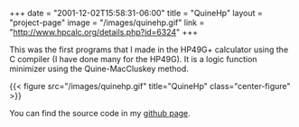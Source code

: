 +++
date = "2001-12-02T15:58:31-06:00"
title = "QuineHp"
layout = "project-page"
image = "/images/quinehp.gif"
link = "http://www.hpcalc.org/details.php?id=6324"
+++

This was the first programs that I made in the HP49G+ calculator using the C compiler (I have done many for the HP49G). It is a logic function minimizer using the Quine-MacCluskey method.

<!--more-->

{{< figure src="/images/quinehp.gif" title="QuineHp" class="center-figure" >}}

You can find the source code in my [github page](https://github.com/modlfo/quinehp).
